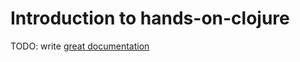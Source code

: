 # Introduction to hands-on-clojure

TODO: write [great documentation](http://jacobian.org/writing/what-to-write/)
